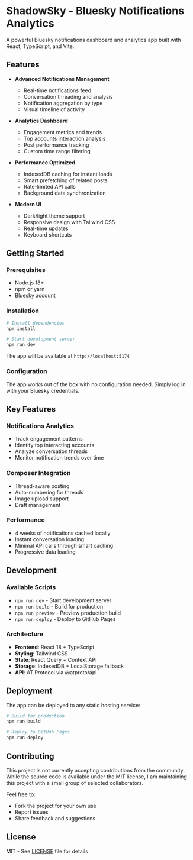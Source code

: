 # ShadowSky - Bluesky Notifications Analytics

A powerful Bluesky notifications dashboard and analytics app built with React, TypeScript, and Vite.

## Features

- **Advanced Notifications Management**
  - Real-time notifications feed
  - Conversation threading and analysis
  - Notification aggregation by type
  - Visual timeline of activity

- **Analytics Dashboard**
  - Engagement metrics and trends
  - Top accounts interaction analysis
  - Post performance tracking
  - Custom time range filtering

- **Performance Optimized**
  - IndexedDB caching for instant loads
  - Smart prefetching of related posts
  - Rate-limited API calls
  - Background data synchronization

- **Modern UI**
  - Dark/light theme support
  - Responsive design with Tailwind CSS
  - Real-time updates
  - Keyboard shortcuts

## Getting Started

### Prerequisites

- Node.js 18+
- npm or yarn
- Bluesky account

### Installation

```bash
# Install dependencies
npm install

# Start development server
npm run dev
```

The app will be available at `http://localhost:5174`

### Configuration

The app works out of the box with no configuration needed. Simply log in with your Bluesky credentials.

## Key Features

### Notifications Analytics
- Track engagement patterns
- Identify top interacting accounts
- Analyze conversation threads
- Monitor notification trends over time

### Composer Integration
- Thread-aware posting
- Auto-numbering for threads
- Image upload support
- Draft management

### Performance
- 4 weeks of notifications cached locally
- Instant conversation loading
- Minimal API calls through smart caching
- Progressive data loading

## Development

### Available Scripts

- `npm run dev` - Start development server
- `npm run build` - Build for production
- `npm run preview` - Preview production build
- `npm run deploy` - Deploy to GitHub Pages

### Architecture

- **Frontend**: React 18 + TypeScript
- **Styling**: Tailwind CSS
- **State**: React Query + Context API
- **Storage**: IndexedDB + LocalStorage fallback
- **API**: AT Protocol via @atproto/api

## Deployment

The app can be deployed to any static hosting service:

```bash
# Build for production
npm run build

# Deploy to GitHub Pages
npm run deploy
```

## Contributing

This project is not currently accepting contributions from the community. While the source code is available under the MIT license, I am maintaining this project with a small group of selected collaborators.

Feel free to:
- Fork the project for your own use
- Report issues
- Share feedback and suggestions

## License

MIT - See [LICENSE](LICENSE) file for details
